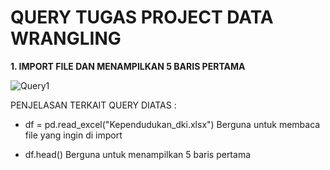 # QUERY TUGAS PROJECT DATA WRANGLING
**1. IMPORT FILE DAN MENAMPILKAN 5 BARIS PERTAMA**

![Query1](https://github.com/user-attachments/assets/71f13176-ef88-4b05-8dce-684afacdf5ac)

PENJELASAN TERKAIT QUERY DIATAS :
- df = pd.read_excel("Kependudukan_dki.xlsx")
Berguna untuk membaca file yang ingin di import

- df.head()
Berguna untuk menampilkan 5 baris pertama
